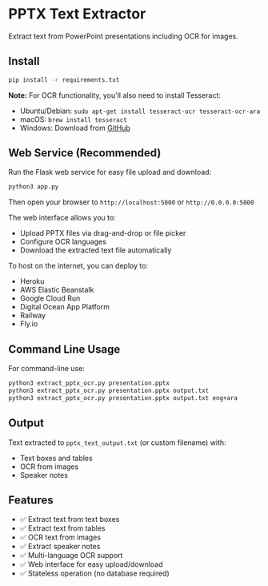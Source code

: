 # PPTX Text Extractor

Extract text from PowerPoint presentations including OCR for images.

## Install

```bash
pip install -r requirements.txt
```

**Note:** For OCR functionality, you'll also need to install Tesseract:
- Ubuntu/Debian: `sudo apt-get install tesseract-ocr tesseract-ocr-ara`
- macOS: `brew install tesseract`
- Windows: Download from [GitHub](https://github.com/UB-Mannheim/tesseract/wiki)

## Web Service (Recommended)

Run the Flask web service for easy file upload and download:

```bash
python3 app.py
```

Then open your browser to `http://localhost:5000` or `http://0.0.0.0:5000`

The web interface allows you to:
- Upload PPTX files via drag-and-drop or file picker
- Configure OCR languages
- Download the extracted text file automatically

To host on the internet, you can deploy to:
- Heroku
- AWS Elastic Beanstalk
- Google Cloud Run
- Digital Ocean App Platform
- Railway
- Fly.io

## Command Line Usage

For command-line use:

```bash
python3 extract_pptx_ocr.py presentation.pptx
python3 extract_pptx_ocr.py presentation.pptx output.txt
python3 extract_pptx_ocr.py presentation.pptx output.txt eng+ara
```

## Output

Text extracted to `pptx_text_output.txt` (or custom filename) with:
- Text boxes and tables
- OCR from images  
- Speaker notes

## Features

- ✅ Extract text from text boxes
- ✅ Extract text from tables
- ✅ OCR text from images
- ✅ Extract speaker notes
- ✅ Multi-language OCR support
- ✅ Web interface for easy upload/download
- ✅ Stateless operation (no database required)
